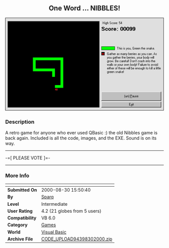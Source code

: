 ﻿<div align="center">

## One Word \.\.\. NIBBLES\!

<img src="PIC2000830132846127.gif">
</div>

### Description

A retro game for anyone who ever used QBasic :) the old Nibbles game is back again. Included is all the code, images, and the EXE. Sound is on its way.

----

-=[ PLEASE VOTE ]=-

----


 
### More Info
 


<span>             |<span>
---                |---
**Submitted On**   |2000-08-30 15:50:40
**By**             |[Sparq](https://github.com/Planet-Source-Code/PSCIndex/blob/master/ByAuthor/sparq.md)
**Level**          |Intermediate
**User Rating**    |4.2 (21 globes from 5 users)
**Compatibility**  |VB 6\.0
**Category**       |[Games](https://github.com/Planet-Source-Code/PSCIndex/blob/master/ByCategory/games__1-38.md)
**World**          |[Visual Basic](https://github.com/Planet-Source-Code/PSCIndex/blob/master/ByWorld/visual-basic.md)
**Archive File**   |[CODE\_UPLOAD94398302000\.zip](https://github.com/Planet-Source-Code/sparq-one-word-nibbles__1-11107/archive/master.zip)








